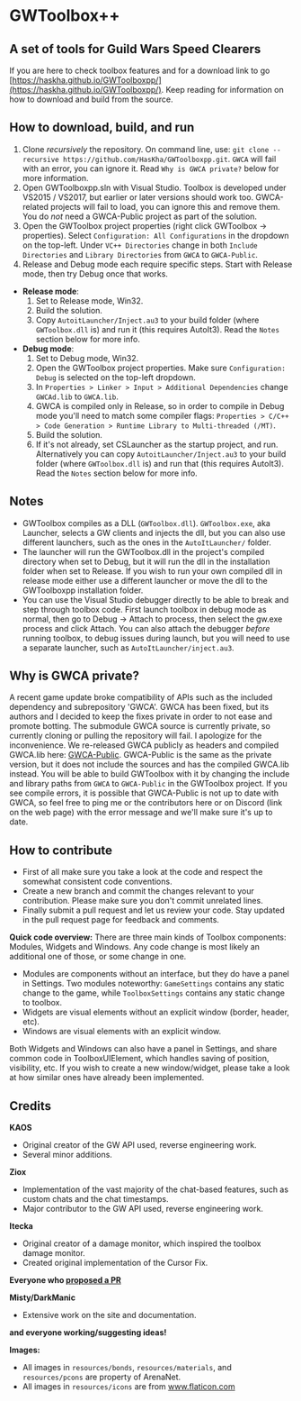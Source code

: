# GWToolbox++

## A set of tools for Guild Wars Speed Clearers

If you are here to check toolbox features and for a download link to go [https://haskha.github.io/GWToolboxpp/](https://haskha.github.io/GWToolboxpp/). Keep reading for information on how to download and build from the source.

## How to download, build, and run
1. Clone *recursively* the repository. On command line, use: `git clone --recursive https://github.com/HasKha/GWToolboxpp.git`. `GWCA` will fail with an error, you can ignore it. Read `Why is GWCA private?` below for more information.
2. Open GWToolboxpp.sln with Visual Studio. Toolbox is developed under VS2015 / VS2017, but earlier or later versions should work too. GWCA-related projects will fail to load, you can ignore this and remove them. You do *not* need a GWCA-Public project as part of the solution. 
3. Open the GWToolbox project properties (right click GWToolbox -> properties). Select `Configuration: All Configurations` in the dropdown on the top-left. Under `VC++ Directories` change in both `Include Directories` and `Library Directories` from `GWCA` to `GWCA-Public`. 
4. Release and Debug mode each require specific steps. Start with Release mode, then try Debug once that works. 
- **Release mode**:
   1. Set to Release mode, Win32.
   2. Build the solution.
   3. Copy `AutoitLauncher/Inject.au3` to your build folder (where `GWToolbox.dll` is) and run it (this requires AutoIt3). Read the `Notes` section below for more info.
- **Debug mode**:
   1. Set to Debug mode, Win32.
   2. Open the GWToolbox project properties. Make sure `Configuration: Debug` is selected on the top-left dropdown.
   2. In `Properties > Linker > Input > Additional Dependencies` change `GWCAd.lib` to `GWCA.lib`.
   3. GWCA is compiled only in Release, so in order to compile in Debug mode you'll need to match some compiler flags: `Properties > C/C++ > Code Generation > Runtime Library to Multi-threaded (/MT)`.
   4. Build the solution.
   5. If it's not already, set CSLauncher as the startup project, and run. Alternatively you can copy `AutoitLauncher/Inject.au3` to your build folder (where `GWToolbox.dll` is) and run that (this requires AutoIt3). Read the `Notes` section below for more info.


## Notes
* GWToolbox compiles as a DLL (`GWToolbox.dll`). `GWToolbox.exe`, aka Launcher, selects a GW clients and injects the dll, but you can also use different launchers, such as the ones in the `AutoItLauncher/` folder.
* The launcher will run the GWToolbox.dll in the project's compiled directory when set to Debug, but it will run the dll in the installation folder when set to Release. If you wish to run your own compiled dll in release mode either use a different launcher or move the dll to the GWToolboxpp installation folder.
* You can use the Visual Studio debugger directly to be able to break and step through toolbox code. First launch toolbox in debug mode as normal, then go to Debug -> Attach to process, then select the gw.exe process and click Attach. You can also attach the debugger *before* running toolbox, to debug issues during launch, but you will need to use a separate launcher, such as `AutoItLauncher/inject.au3`. 

## Why is GWCA private?
A recent game update broke compatibility of APIs such as the included dependency and subrepository 'GWCA'. GWCA has been fixed, but its authors and I decided to keep the fixes private in order to not ease and promote botting. The submodule GWCA source is currently private, so currently cloning or pulling the repository will fail. I apologize for the inconvenience. We re-released GWCA publicly as  headers and compiled GWCA.lib here: [GWCA-Public](https://github.com/GregLando113/GWCA-Public). GWCA-Public is the same as the private version, but it does not include the sources and has the compiled GWCA.lib instead. You will be able to build GWToolbox with it by changing the include and library paths from `GWCA` to `GWCA-Public` in the GWToolbox project. If you see compile errors, it is possible that GWCA-Public is not up to date with GWCA, so feel free to ping me or the contributors here or on Discord (link on the web page) with the error message and we'll make sure it's up to date.

## How to contribute
* First of all make sure you take a look at the code and respect the somewhat consistent code conventions.
* Create a new branch and commit the changes relevant to your contribution. Please make sure you don't commit unrelated lines.
* Finally submit a pull request and let us review your code. Stay updated in the pull request page for feedback and comments.

**Quick code overview:**
There are three main kinds of Toolbox components: Modules, Widgets and Windows. Any code change is most likely an additional one of those, or some change in one. 
* Modules are components without an interface, but they do have a panel in Settings. Two modules noteworthy: `GameSettings` contains any static change to the game, while `ToolboxSettings` contains any static change to toolbox.
* Widgets are visual elements without an explicit window (border, header, etc).
* Windows are visual elements with an explicit window.

Both Widgets and Windows can also have a panel in Settings, and share common code in ToolboxUIElement, which handles saving of position, visibility, etc. If you wish to create a new window/widget, please take a look at how similar ones have already been implemented.

## Credits

 **KAOS**
 * Original creator of the GW API used, reverse engineering work.
 * Several minor additions.

 **Ziox**   
 * Implementation of the vast majority of the chat-based features, such as custom chats and the chat timestamps.
 * Major contributor to the GW API used, reverse engineering work.

 **Itecka** 
 * Original creator of a damage monitor, which inspired the toolbox damage monitor.
 * Created original implementation of the Cursor Fix.

 **Everyone who [proposed a PR](https://github.com/HasKha/GWToolboxpp/pulls?q=is%3Apr+is%3Aclosed)**

 **Misty/DarkManic**
 * Extensive work on the site and documentation.

 **and everyone working/suggesting ideas!**

**Images:**
* All images in `resources/bonds`, `resources/materials`, and `resources/pcons` are property of ArenaNet.
* All images in `resources/icons` are from www.flaticon.com 

